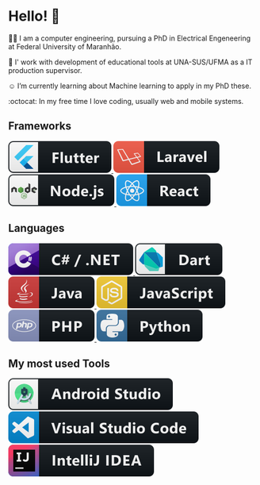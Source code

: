 # Hello! 👋
:woman_technologist: I am a computer engineering, pursuing a PhD in Electrical Engeneering at Federal University of Maranhão. 

:space_invader: I' work with development of educational tools at UNA-SUS/UFMA as a IT production supervisor.

:relaxed: I’m currently learning about Machine learning to apply in my PhD these.

:octocat: In my free time I love coding, usually web and mobile systems.

## Frameworks
<p align="left">
 <a href="#">
    <img src="svg/dev/frameworks/flutter.svg" alt="example badge" style="vertical-align:top margin:6px 4px">
  </a>  
 <a href="#">
    <img src="svg/dev/frameworks/laravel.svg" alt="example badge" style="vertical-align:top margin:6px 4px">
  </a>  
 <a href="#">
    <img src="svg/dev/frameworks/nodejs.svg" alt="example badge" style="vertical-align:top margin:6px 4px">
  </a>  
 <a href="#">
    <img src="svg/dev/frameworks/react.svg" alt="example badge" style="vertical-align:top margin:6px 4px">
  </a>  
</p>


## Languages
<p align="left">
 <a href="#">
    <img src="svg/dev/languages/csharp_dotnet.svg" alt="example badge" style="vertical-align:top margin:6px 4px">
  </a>  
 <a href="#">
    <img src="svg/dev/languages/dart_colour.svg" alt="example badge" style="vertical-align:top margin:6px 4px">
  </a>  
 <a href="#">
    <img src="svg/dev/languages/java.svg" alt="example badge" style="vertical-align:top margin:6px 4px">
  </a>  
 <a href="#">
    <img src="svg/dev/languages/js.svg" alt="example badge" style="vertical-align:top margin:6px 4px">
  </a>  
  <a href="#">
    <img src="svg/dev/languages/php.svg" alt="example badge" style="vertical-align:top margin:6px 4px">
  </a>  
 <a href="#">
    <img src="svg/dev/languages/python.svg" alt="example badge" style="vertical-align:top margin:6px 4px">
  </a>  
</p>
  
## My most used Tools 
<p align="left">
 <a href="#">
    <img src="svg/dev/tools/android_studio_colour.svg" alt="example badge" style="vertical-align:top margin:6px 4px">
  </a>  
 <a href="#">
    <img src="svg/dev/tools/visualstudio_code.svg" alt="example badge" style="vertical-align:top margin:6px 4px">
  </a>  
 <a href="#">
    <img src="svg/dev/tools/jetbrains_intellij.svg" alt="example badge" style="vertical-align:top margin:6px 4px">
  </a>  
</p>  
  
  
  
  
  
<!--
**rayannesilveira/rayannesilveira** is a ✨ _special_ ✨ repository because its `README.md` (this file) appears on your GitHub profile.

Here are some ideas to get you started:

- 🔭 I’m currently working on ...
- 🌱 I’m currently learning ...
- 👯 I’m looking to collaborate on ...
- 🤔 I’m looking for help with ...
- 💬 Ask me about ...
- 📫 How to reach me: ...
- 😄 Pronouns: ...
- ⚡ Fun fact: ...
-->
